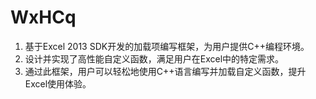 # WxHCq
1. 基于Excel 2013 SDK开发的加载项编写框架，为用户提供C++编程环境。
2. 设计并实现了高性能自定义函数，满足用户在Excel中的特定需求。
3. 通过此框架，用户可以轻松地使用C++语言编写并加载自定义函数，提升Excel使用体验。
